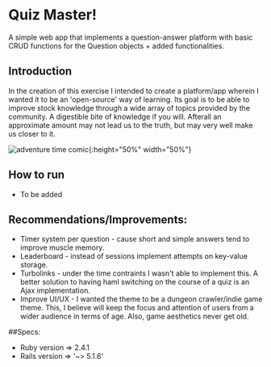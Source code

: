 # Quiz Master!
A simple web app that implements a question-answer platform with basic CRUD functions for the Question objects + added functionalities.

## Introduction
  In the creation of this exercise I intended to create a platform/app wherein I wanted it to be an 'open-source' way of learning. Its goal is to be able to improve stock knowledge through a wide array of topics provided by the community. A digestible bite of knowledge if you will. Afterall an approximate amount may not lead us to the truth, but may very well make us closer to it.

![adventure time comic](https://i.pinimg.com/originals/5a/01/29/5a0129d23531e5562d3a3f07daa074b6.jpg){:height="50%" width="50%"}

## How to run
* To be added

## Recommendations/Improvements:
* Timer system per question - cause short and simple answers tend to improve muscle memory.
* Leaderboard - instead of sessions implement attempts on key-value storage.
* Turbolinks - under the time contraints I wasn't able to implement this. A better solution to having haml switching on the course of a quiz is an Ajax implementation.
* Improve UI/UX - I wanted the theme to be a dungeon crawler/indie game theme. This, I believe will keep the focus and attention of users from a wider audience in terms of age. Also, game aesthetics never get old.

##Specs:

* Ruby version => 2.4.1
* Rails version => '~> 5.1.6'
